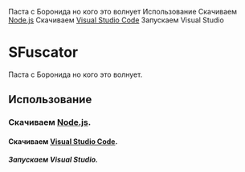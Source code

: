 
Паста с Боронида но кого это волнует
Использование
Скачиваем [Node.js](https://nodejs.org/en/download/)
Скачиваем [Visual Studio Code](https://code.visualstudio.com/?wt.mc_id=vscom_downloads)
Запускаем Visual Studio
# SFuscator

Паста с Боронида но кого это волнует.

## Использование

### Скачиваем [Node.js](https://nodejs.org/en/download/).
#### Скачиваем [Visual Studio Code](https://code.visualstudio.com/?wt.mc_id=vscom_downloads).
##### Запускаем Visual Studio.

